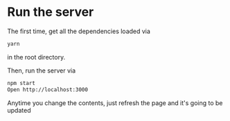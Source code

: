 # Run the server

The first time, get all the dependencies loaded via

```bash
yarn
```

in the root directory.

Then, run the server via

```bash
npm start
Open http://localhost:3000
```

Anytime you change the contents, just refresh the page and it's going to be
updated
